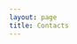 ```yaml
---
layout: page
title: Contacts
---
```


<i class="fa-solid fa-envelope"></i>
<span class="e-mail" username="ilozzops" domain="es.htk"></span>
